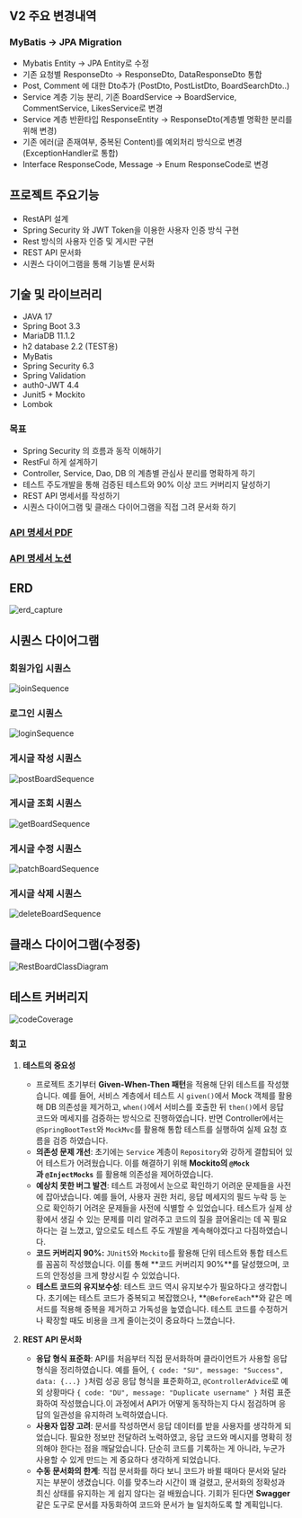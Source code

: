 ## V2 주요 변경내역
### MyBatis -> JPA Migration
- Mybatis Entity -> JPA Entity로 수정
- 기존 요청별 ResponseDto -> ResponseDto, DataResponseDto 통합
- Post, Comment 에 대한 Dto추가 (PostDto, PostListDto, BoardSearchDto..)
- Service 계층 기능 분리, 기존 BoardService -> BoardService, CommentService, LikesService로 변경
- Service 계층 반환타입 ResponseEntity<ResponseDto> -> ResponseDto(계층별 명확한 분리를 위해 변경)
- 기존 에러(글 존재여부, 중복된 Content)를 예외처리 방식으로 변경 (ExceptionHandler로 통합)
- Interface ResponseCode, Message -> Enum ResponseCode로 변경


## 프로젝트 주요기능
- RestAPI 설계
- Spring Security 와 JWT Token을 이용한 사용자 인증 방식 구현
- Rest 방식의 사용자 인증 및 게시판 구현
- REST API 문서화 
- 시퀀스 다이어그램을 통해 기능별 문서화

## 기술 및 라이브러리
- JAVA 17
- Spring Boot 3.3
- MariaDB 11.1.2
- h2 database 2.2 (TEST용)
- MyBatis
- Spring Security 6.3
- Spring Validation
- auth0-JWT 4.4
- Junit5 + Mockito
- Lombok

### 목표
- Spring Security 의 흐름과 동작 이해하기
- RestFul 하게 설계하기
- Controller, Service, Dao, DB 의 계층별 관심사 분리를 명확하게 하기
- 테스트 주도개발을 통해 검증된 테스트와 90% 이상 코드 커버리지 달성하기
- REST API 명세서를 작성하기
- 시퀀스 다이어그램 및 클래스 다이어그램을 직접 그려 문서화 하기



### <a href="https://drive.google.com/file/d/1yTKePs1NsfInhDzOVriECa9wDw2JmVK-/view?usp=sharing">API 명세서 PDF</a>
### <a href="https://hyunsense.notion.site/REST-API-f59958d679ac45adbe96fb923c4eafb4?pvs=4">API 명세서 노션</a>

## ERD
![erd_capture](https://github.com/user-attachments/assets/dc73745c-3bbb-4ada-9023-cdbd7fa29483)

## 시퀀스 다이어그램

### 회원가입 시퀀스
![joinSequence](https://github.com/user-attachments/assets/25f07f79-de71-4a6d-9759-ab978c7f5e3e)

### 로그인 시퀀스
![loginSequence](https://github.com/user-attachments/assets/118500d6-9476-42af-8aae-64f94321fdb2)

### 게시글 작성 시퀀스
![postBoardSequence](https://github.com/user-attachments/assets/56d9e9ca-5723-47af-86f9-0b353debecb9)

### 게시글 조회 시퀀스
![getBoardSequence](https://github.com/user-attachments/assets/4ec95d7a-91b4-4fba-a5c0-1152b20a8153)

### 게시글 수정 시퀀스
![patchBoardSequence](https://github.com/user-attachments/assets/e3173ab2-5bc8-441d-b1cf-39d22b6042e8)

### 게시글 삭제 시퀀스
![deleteBoardSequence](https://github.com/user-attachments/assets/cb9c6376-d312-4e51-9403-59f21d4f5499)

## 클래스 다이어그램(수정중)
![RestBoardClassDiagram](https://github.com/user-attachments/assets/fb5b5e12-ee58-4193-941e-b77a2cb887ef)

## 테스트 커버리지
![codeCoverage](https://github.com/user-attachments/assets/2d8d8730-6b50-4b7a-ad4d-cbf68c3a7e88)

### 회고
1. **테스트의 중요성**
    - 프로젝트 초기부터 **Given-When-Then 패턴**을 적용해 단위 테스트를 작성했습니다. 예를 들어, 서비스 계층에서 테스트 시 `given()`에서 Mock 객체를 활용해 DB 의존성을 제거하고, `when()`에서 서비스를 호출한 뒤 `then()`에서 응답 코드와 메세지를 검증하는 방식으로 진행하였습니다. 반면 Controller에서는 `@SpringBootTest`와 `MockMvc`를 활용해 통합 테스트를 실행하여 실제 요청 흐름을 검증 하였습니다.
    - **의존성 문제 개선**: 초기에는 `Service` 계층이 `Repository`와 강하게 결합되어 있어 테스트가 어려웠습니다. 이를 해결하기 위해 **Mockito의 `@Mock`과 `@InjectMocks`** 를 활용해 의존성을 제어하였습니다.
    - **예상치 못한 버그 발견**: 테스트 과정에서 눈으로 확인하기 어려운 문제들을 사전에 잡아냈습니다. 예를 들어, 사용자 권한 처리, 응답 메세지의 필드 누락 등 눈으로 확인하기 어려운 문제들을 사전에 식별할 수 있었습니다. 테스트가 실제 상황에서 생길 수 있는 문제를 미리 알려주고 코드의 질을 끌어올리는 데 꼭 필요하다는 걸 느꼈고, 앞으로도 테스트 주도 개발을 계속해야겠다고 다짐하였습니다.
    - **코드 커버리지 90%:** `JUnit5`와 `Mockito`를 활용해 단위 테스트와 통합 테스트를 꼼꼼히 작성했습니다. 이를 통해 **코드 커버리지 90%**를 달성했으며, 코드의 안정성을 크게 향상시킬 수 있었습니다.
    - **테스트 코드의 유지보수성**: 테스트 코드 역시 유지보수가 필요하다고 생각합니다. 초기에는 테스트 코드가 중복되고 복잡했으나, **`@BeforeEach`**와 같은 메서드를 적용해 중복을 제거하고 가독성을 높였습니다. 테스트 코드를 수정하거나 확장할 때도 비용을 크게 줄이는것이 중요하다 느꼈습니다.
    
2. **REST API 문서화**
    - **응답 형식 표준화**: API를 처음부터 직접 문서화하며 클라이언트가 사용할 응답 형식을 정리하였습니다. 예를 들어, `{ code: "SU", message: "Success", data: {...} }`처럼 성공 응답 형식을 표준화하고, `@ControllerAdvice`로 예외 상황마다 `{ code: "DU", message: "Duplicate username" }` 처럼 표준화하여 작성했습니다.이 과정에서 API가 어떻게 동작하는지 다시 점검하며 응답의 일관성을 유지하려 노력하였습니다.
    - **사용자 입장 고려**: 문서를 작성하면서 응답 데이터를 받을 사용자를 생각하게 되었습니다. 필요한 정보만 전달하려 노력하였고, 응답 코드와 메시지를 명확히 정의해야 한다는 점을 깨달았습니다. 단순히 코드를 기록하는 게 아니라, 누군가 사용할 수 있게 만드는 게 중요하다 생각하게 되었습니다.
    - **수동 문서화의 한계**: 직접 문서화를 하다 보니 코드가 바뀔 때마다 문서와 달라지는 부분이 생겼습니다. 이를 맞추느라 시간이 꽤 걸렸고, 문서화의 정확성과 최신 상태를 유지하는 게 쉽지 않다는 걸 배웠습니다. 기회가 된다면 **Swagger** 같은 도구로 문서를 자동화하여 코드와 문서가 늘 일치하도록 할 계획입니다.
